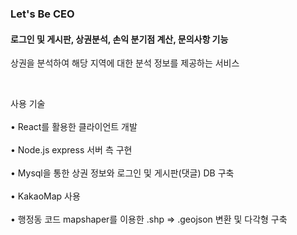 <h3> Let's Be CEO</h3>
 <h4>로그인 및 게시판, 상권분석, 손익 분기점 계산, 문의사항 기능 </h4>
 <p>상권을 분석하여 해당 지역에 대한 분석 정보를 제공하는 서비스</p>
</br><p>사용 기술</br></br>
• React를 활용한 클라이언트 개발 </br></br>
• Node.js express 서버 측 구현 </br></br>
• Mysql을 통한 상권 정보와 로그인 및 게시판(댓글) DB 구축 </br></br>
• KakaoMap 사용 </br></br>
• 행정동 코드 mapshaper를 이용한 .shp => .geojson 변환 및 다각형 구축 
</p>

